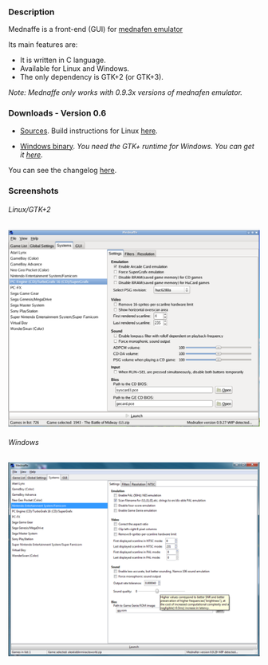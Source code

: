 ### Description

Mednaffe is a front-end (GUI) for [mednafen emulator](http://mednafen.sourceforge.net "mednafen emulator")

Its main features are:

 * It is written in C language.
 * Available for Linux and Windows.
 * The only dependency is GTK+2 (or GTK+3).

*Note: Mednaffe only works with 0.9.3x versions of mednafen emulator.*

### Downloads - Version 0.6
 * [Sources](https://sites.google.com/site/amatcoder/mednaffe/downloads/mednaffe-0.6.tar.gz?attredirects=0&d=1 "mednaffe-0.6.tar.gz").
   Build instructions for Linux [here](https://github.com/AmatCoder/mednaffe/blob/wiki/Building.md "Building on Linux").

 * [Windows binary](https://sites.google.com/site/amatcoder/mednaffe/downloads/mednaffe-0.6.zip?attredirects=0&d=1 "mednaffe-0.6.zip").
   *You need the GTK+ runtime for Windows. You can get it [here](http://downloads.sourceforge.net/gtk-win/gtk2-runtime-2.24.10-2012-10-10-ash.exe?download "gtk2-runtime-2.24.10-2012-10-10-ash.exe").* 

You can see the changelog [here](https://github.com/AmatCoder/mednaffe/blob/master/ChangeLog "ChangeLog").

### Screenshots

###### Linux/GTK+2

![Mednaffe on Linux/GTK+2](https://github.com/AmatCoder/mednaffe/blob/wiki/screenshot_0830121713.png "Mednaffe on Linux/GTK+2")

###### Windows

![Mednaffe on Windows 7](https://github.com/AmatCoder/mednaffe/blob/wiki/screen_29_8_2013.png "Mednaffe on Windows 7")

